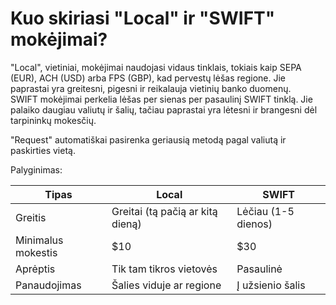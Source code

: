 # Kuo skiriasi "Local" ir "SWIFT" mokėjimai?

"Local", vietiniai, mokėjimai naudojasi vidaus tinklais, tokiais kaip SEPA (EUR), ACH (USD) arba FPS (GBP), kad pervestų lėšas regione. Jie paprastai yra greitesni, pigesni ir reikalauja vietinių banko duomenų.\
SWIFT mokėjimai perkelia lėšas per sienas per pasaulinį SWIFT tinklą. Jie palaiko daugiau valiutų ir šalių, tačiau paprastai yra lėtesni ir brangesni dėl tarpininkų mokesčių.

"Request" automatiškai pasirenka geriausią metodą pagal valiutą ir paskirties vietą.

Palyginimas:

| Tipas              | Local                            | SWIFT               |
| ------------------ | -------------------------------- | ------------------- |
| Greitis            | Greitai (tą pačią ar kitą dieną) | Lėčiau (1-5 dienos) |
| Minimalus mokestis | $10                              | $30                 |
| Aprėptis           | Tik tam tikros vietovės          | Pasaulinė           |
| Panaudojimas       | Šalies viduje ar regione         | Į užsienio šalis    |
